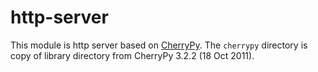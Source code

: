 http-server
=======

This module is http server based on [CherryPy]. The `cherrypy` directory is copy of library directory from CherryPy 3.2.2 (18 Oct 2011).

[CherryPy]: http://cherrypy.org/ "A Minimalist Python Web Framework"
